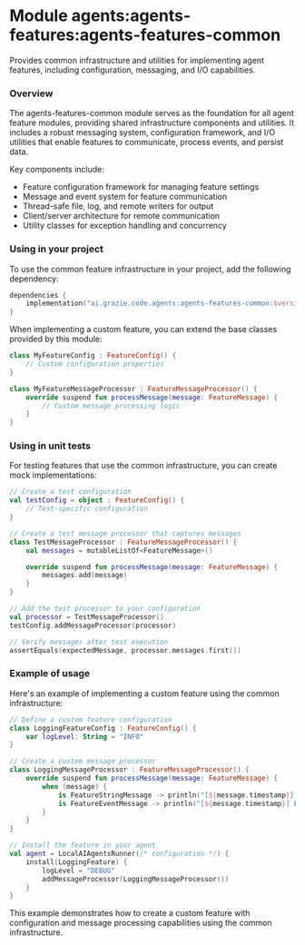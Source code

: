 # Module agents:agents-features:agents-features-common

Provides common infrastructure and utilities for implementing agent features, including configuration, messaging, and I/O capabilities.

### Overview

The agents-features-common module serves as the foundation for all agent feature modules, providing shared infrastructure components and utilities. It includes a robust messaging system, configuration framework, and I/O utilities that enable features to communicate, process events, and persist data.

Key components include:
- Feature configuration framework for managing feature settings
- Message and event system for feature communication
- Thread-safe file, log, and remote writers for output
- Client/server architecture for remote communication
- Utility classes for exception handling and concurrency

### Using in your project

To use the common feature infrastructure in your project, add the following dependency:

```kotlin
dependencies {
    implementation("ai.grazie.code.agents:agents-features-common:$version")
}
```

When implementing a custom feature, you can extend the base classes provided by this module:

```kotlin
class MyFeatureConfig : FeatureConfig() {
    // Custom configuration properties
}

class MyFeatureMessageProcessor : FeatureMessageProcessor() {
    override suspend fun processMessage(message: FeatureMessage) {
        // Custom message processing logic
    }
}
```

### Using in unit tests

For testing features that use the common infrastructure, you can create mock implementations:

```kotlin
// Create a test configuration
val testConfig = object : FeatureConfig() {
    // Test-specific configuration
}

// Create a test message processor that captures messages
class TestMessageProcessor : FeatureMessageProcessor() {
    val messages = mutableListOf<FeatureMessage>()

    override suspend fun processMessage(message: FeatureMessage) {
        messages.add(message)
    }
}

// Add the test processor to your configuration
val processor = TestMessageProcessor()
testConfig.addMessageProcessor(processor)

// Verify messages after test execution
assertEquals(expectedMessage, processor.messages.first())
```

### Example of usage

Here's an example of implementing a custom feature using the common infrastructure:

```kotlin
// Define a custom feature configuration
class LoggingFeatureConfig : FeatureConfig() {
    var logLevel: String = "INFO"
}

// Create a custom message processor
class LoggingMessageProcessor : FeatureMessageProcessor() {
    override suspend fun processMessage(message: FeatureMessage) {
        when (message) {
            is FeatureStringMessage -> println("[${message.timestamp}] ${message.message}")
            is FeatureEventMessage -> println("[${message.timestamp}] Event: ${message.eventId}")
        }
    }
}

// Install the feature in your agent
val agent = LocalAIAgentsRunner(/* configuration */) {
    install(LoggingFeature) {
        logLevel = "DEBUG"
        addMessageProcessor(LoggingMessageProcessor())
    }
}
```

This example demonstrates how to create a custom feature with configuration and message processing capabilities using the common infrastructure.
